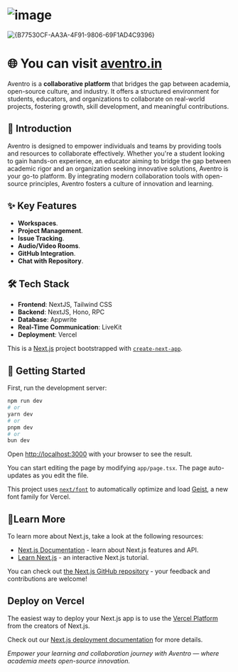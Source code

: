 # ![image](https://github.com/user-attachments/assets/eca80680-1fdf-49fe-b153-1078cc0455d0)

![{B77530CF-AA3A-4F91-9806-69F1AD4C9396}](https://github.com/user-attachments/assets/b1eed0d7-63be-43a2-9e3c-876d9c36aac8)
# 🌐 You can visit [aventro.in](https://www.aventro.in/)


Aventro is a **collaborative platform** that bridges the gap between academia, open-source culture, and industry. It offers a structured environment for students, educators, and organizations to collaborate on real-world projects, fostering growth, skill development, and meaningful contributions.


## 🎯 Introduction 

Aventro is designed to empower individuals and teams by providing tools and resources to collaborate effectively. Whether you're a student looking to gain hands-on experience, an educator aiming to bridge the gap between academic rigor and an organization seeking innovative solutions, Aventro is your go-to platform. By integrating modern collaboration tools with open-source principles, Aventro fosters a culture of innovation and learning.


## ✨ Key Features

- **Workspaces**.
- **Project Management**.
- **Issue Tracking**.
- **Audio/Video Rooms**.
- **GitHub Integration**.
- **Chat with Repository**.


## 🛠 Tech Stack

- **Frontend**: NextJS, Tailwind CSS
- **Backend**: NextJS, Hono, RPC
- **Database**: Appwrite
- **Real-Time Communication**: LiveKit
- **Deployment**: Vercel

 This is a [Next.js](https://nextjs.org) project bootstrapped with [`create-next-app`](https://nextjs.org/docs/app/api-reference/cli/create-next-app).

## 🚀 Getting Started

First, run the development server:

```bash
npm run dev
# or
yarn dev
# or
pnpm dev
# or
bun dev
```

Open [http://localhost:3000](http://localhost:3000) with your browser to see the result.

You can start editing the page by modifying `app/page.tsx`. The page auto-updates as you edit the file.

This project uses [`next/font`](https://nextjs.org/docs/app/building-your-application/optimizing/fonts) to automatically optimize and load [Geist](https://vercel.com/font), a new font family for Vercel.

## 📘Learn More

To learn more about Next.js, take a look at the following resources:

- [Next.js Documentation](https://nextjs.org/docs) - learn about Next.js features and API.
- [Learn Next.js](https://nextjs.org/learn) - an interactive Next.js tutorial.

You can check out [the Next.js GitHub repository](https://github.com/vercel/next.js) - your feedback and contributions are welcome!

## Deploy on Vercel

The easiest way to deploy your Next.js app is to use the [Vercel Platform](https://vercel.com/new?utm_medium=default-template&filter=next.js&utm_source=create-next-app&utm_campaign=create-next-app-readme) from the creators of Next.js.

Check out our [Next.js deployment documentation](https://nextjs.org/docs/app/building-your-application/deploying) for more details.

*Empower your learning and collaboration journey with Aventro — where academia meets open-source innovation.*

